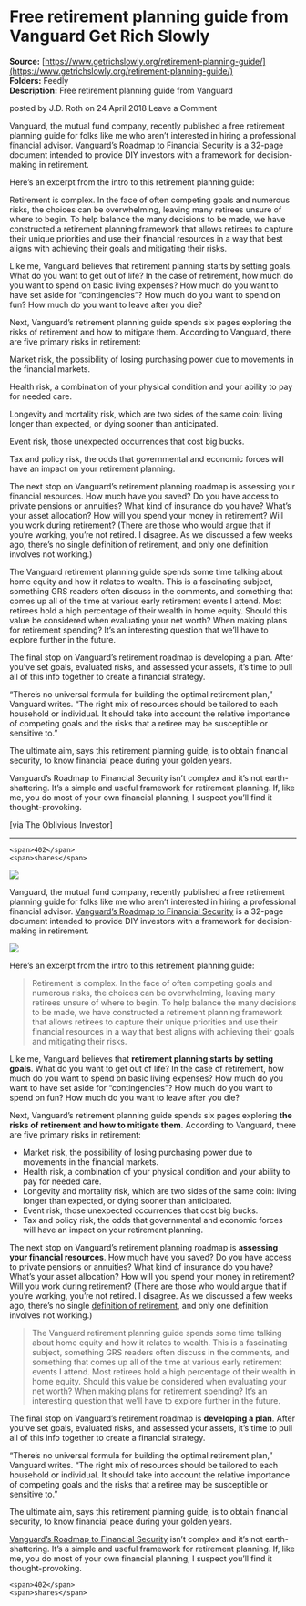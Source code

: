 # Free retirement planning guide from Vanguard Get Rich Slowly

**Source:** [https://www.getrichslowly.org/retirement-planning-guide/](https://www.getrichslowly.org/retirement-planning-guide/)  
**Folders:** Feedly  
**Description:** Free retirement planning guide from Vanguard

 posted by J.D. Roth on 24 April 2018  Leave a Comment 

Vanguard, the mutual fund company, recently published a free retirement planning guide for folks like me who aren’t interested in hiring a professional financial advisor. Vanguard’s Roadmap to Financial Security is a 32-page document intended to provide DIY investors with a framework for decision-making in retirement.

Here’s an excerpt from the intro to this retirement planning guide:

Retirement is complex. In the face of often competing goals and numerous risks, the choices can be overwhelming, leaving many retirees unsure of where to begin. To help balance the many decisions to be made, we have constructed a retirement planning framework that allows retirees to capture their unique priorities and use their financial resources in a way that best aligns with achieving their goals and mitigating their risks.

Like me, Vanguard believes that retirement planning starts by setting goals. What do you want to get out of life? In the case of retirement, how much do you want to spend on basic living expenses? How much do you want to have set aside for “contingencies”? How much do you want to spend on fun? How much do you want to leave after you die?

Next, Vanguard’s retirement planning guide spends six pages exploring the risks of retirement and how to mitigate them. According to Vanguard, there are five primary risks in retirement:

Market risk, the possibility of losing purchasing power due to movements in the financial markets.

Health risk, a combination of your physical condition and your ability to pay for needed care.

Longevity and mortality risk, which are two sides of the same coin: living longer than expected, or dying sooner than anticipated.

Event risk, those unexpected occurrences that cost big bucks.

Tax and policy risk, the odds that governmental and economic forces will have an impact on your retirement planning.

The next stop on Vanguard’s retirement planning roadmap is assessing your financial resources. How much have you saved? Do you have access to private pensions or annuities? What kind of insurance do you have? What’s your asset allocation? How will you spend your money in retirement? Will you work during retirement? (There are those who would argue that if you’re working, you’re not retired. I disagree. As we discussed a few weeks ago, there’s no single definition of retirement, and only one definition involves not working.)

The Vanguard retirement planning guide spends some time talking about home equity and how it relates to wealth. This is a fascinating subject, something GRS readers often discuss in the comments, and something that comes up all of the time at various early retirement events I attend. Most retirees hold a high percentage of their wealth in home equity. Should this value be considered when evaluating your net worth? When making plans for retirement spending? It’s an interesting question that we’ll have to explore further in the future.

The final stop on Vanguard’s retirement roadmap is developing a plan. After you’ve set goals, evaluated risks, and assessed your assets, it’s time to pull all of this info together to create a financial strategy.




“There’s no universal formula for building the optimal retirement plan,” Vanguard writes. “The right mix of resources should be tailored to each household or individual. It should take into account the relative importance of competing goals and the risks that a retiree may be susceptible or sensitive to.”

The ultimate aim, says this retirement planning guide, is to obtain financial security, to know financial peace during your golden years.

Vanguard’s Roadmap to Financial Security isn’t complex and it’s not earth-shattering. It’s a simple and useful framework for retirement planning. If, like me, you do most of your own financial planning, I suspect you’ll find it thought-provoking.

[via The Oblivious Investor]





---

<div><div>
	
<div>
	
	<span>402</span>
	<span>shares</span>
</div>
</div>
<div><picture><source><img src="https://www.getrichslowly.org/wp-content/uploads/Vanguardguidetall-150x150.jpg"> </source></picture></div>
<p>Vanguard, the mutual fund company, recently published a free retirement planning guide for folks like me who aren’t interested in hiring a professional financial advisor. <a href="https://institutional.vanguard.com/iam/pdf/ISGRFS.pdf">Vanguard’s Roadmap to Financial Security</a> is a 32-page document intended to provide DIY investors with a framework for decision-making in retirement.</p>
<p><a href="https://institutional.vanguard.com/iam/pdf/ISGRFS.pdf"><picture><source><img src="https://www.getrichslowly.org/wp-content/uploads/40784643215_9c109118ec.jpg"> </source></picture></a></p>
<p>Here’s an excerpt from the intro to this retirement planning guide:</p>
<blockquote><p>Retirement is complex. In the face of often competing goals and numerous risks, the choices can be overwhelming, leaving many retirees unsure of where to begin. To help balance the many decisions to be made, we have constructed a retirement planning framework that allows retirees to capture their unique priorities and use their financial resources in a way that best aligns with achieving their goals and mitigating their risks.</p></blockquote>
<p>Like me, Vanguard believes that <strong>retirement planning starts by setting goals</strong>. What do you want to get out of life? In the case of retirement, how much do you want to spend on basic living expenses? How much do you want to have set aside for “contingencies”? How much do you want to spend on fun? How much do you want to leave after you die?</p>
<p>Next, Vanguard’s retirement planning guide spends six pages exploring <strong>the risks of retirement and how to mitigate them</strong>. According to Vanguard, there are five primary risks in retirement:</p>
<ul>
<li>Market risk, the possibility of losing purchasing power due to movements in the financial markets.</li>
<li>Health risk, a combination of your physical condition and your ability to pay for needed care.</li>
<li>Longevity and mortality risk, which are two sides of the same coin: living longer than expected, or dying sooner than anticipated.</li>
<li>Event risk, those unexpected occurrences that cost big bucks.</li>
<li>Tax and policy risk, the odds that governmental and economic forces will have an impact on your retirement planning.</li>
</ul>
<p>The next stop on Vanguard’s retirement planning roadmap is <strong>assessing your financial resources</strong>. How much have you saved? Do you have access to private pensions or annuities? What kind of insurance do you have? What’s your asset allocation? How will you spend your money in retirement? Will you work during retirement? (There are those who would argue that if you’re working, you’re not retired. I disagree. As we discussed a few weeks ago, there’s no single <a href="https://www.getrichslowly.org/defining-retirement/">definition of retirement</a>, and only one definition involves not working.)</p>
<blockquote><p>The Vanguard retirement planning guide spends some time talking about home equity and how it relates to wealth. This is a fascinating subject, something GRS readers often discuss in the comments, and something that comes up all of the time at various early retirement events I attend. Most retirees hold a high percentage of their wealth in home equity. Should this value be considered when evaluating your net worth? When making plans for retirement spending? It’s an interesting question that we’ll have to explore further in the future.</p></blockquote>
<p>The final stop on Vanguard’s retirement roadmap is <strong>developing a plan</strong>. After you’ve set goals, evaluated risks, and assessed your assets, it’s time to pull all of this info together to create a financial strategy.</p>
<p>“There’s no universal formula for building the optimal retirement plan,” Vanguard writes. “The right mix of resources should be tailored to each household or individual. It should take into account the relative importance of competing goals and the risks that a retiree may be susceptible or sensitive to.”</p>
<p>The ultimate aim, says this retirement planning guide, is to obtain financial security, to know financial peace during your golden years.</p>
<p><a href="https://institutional.vanguard.com/iam/pdf/ISGRFS.pdf">Vanguard’s Roadmap to Financial Security</a> isn’t complex and it’s not earth-shattering. It’s a simple and useful framework for retirement planning. If, like me, you do most of your own financial planning, I suspect you’ll find it thought-provoking.</p>
<div>
	
<div>
	
	<span>402</span>
	<span>shares</span>
</div>
</div>
</div>
